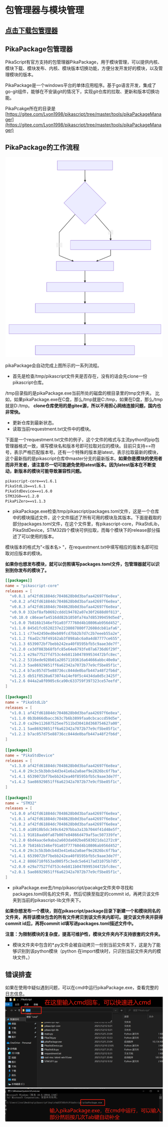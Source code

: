 # 包管理器与模块管理

## [**点击下载**包管理器](https://gitee.com/Lyon1998/pikascript/attach_files/1050153/download)
## PikaPackage包管理器


PikaScript有官方支持的包管理器PikaPackage，用于模块管理，可以提供内核、模块下载、模块发布、内核、模块版本切换功能，方便分发开发好的模块，以及管理模块的版本。


PikaPackage是一个windows平台的单体应用程序。基于go语言开发，集成了go-git组件，能够在不安装git的情况下，实现git仓库的拉取、更新和版本切换功能。


PikaPcakge所在的目录是
[https://gitee.com/Lyon1998/pikascript/tree/master/tools/pikaPackageManager](https://gitee.com/Lyon1998/pikascript/tree/master/tools/pikaPackageManager)
## PikaPackage的工作流程
![](assets/59aa08a00bc1ea6d0fede3e80091f0bd.svg)

pikaPackage会自动完成上图所示的一系列流程。

- 首先是检查/tmp/pikascript文件夹是否存在，没有的话会先clone一份pikascript仓库。

/tmp目录指的是pikaPackage.exe当前所处的磁盘的根目录里的tmp文件夹。
比如，如果pikaPackage.exe在C盘，那么/tmp就是C:/tmp，如果在D盘，那么/tmp就是D:/tmp。
**clone仓库使用的是gitee源，所以不用担心网络连接问题，国内也非常快。**

- 更新仓库到最新状态。
- 读取当前requestment.txt文件中的模块。

下面是一个requestment.txt文件的例子，这个文件的格式与主流python的pip包管理器格式一致，填写模块名和版本号即可拉取对应的模块。目前只支持==符号，表示严格匹配版本号。还有一个特殊的版本是latest，表示拉取最新的模块，这个最新指的是pikascript仓库中master分支的最新版本。**如果你是模块的使用者而非开发者，请注意尽一切可能避免使用latest版本。因为latest版本在不断变动，新版本的模块可能导致兼容性问题。**
```
pikascript-core==v1.6.1
PikaStdLib==v1.6.1
PikaStdDevice==v1.6.0
STM32G0==v1.2.0
PikaPiZero==v1.1.3
```

- pikaPackage.exe检查/tmp/pikascript/packages.toml文件，这是一个仓库中的模块描述文件，这个文件描述了所有可用的模块及其版本。下面是截取的部分packages.toml文件，在这个文件里，有pikascript-core，PikaStdLib，PikaStdDevice，STM32四个模块可供拉取，而每个模块下的release部分描述了可以使用的版本。

模块版本的格式为"<版本名> <commit id>"，在requestment.txt中填写相应的版本名即可拉取对应版本的模块。

**如果你也想发布模块，就可以仿照填写packages.toml文件，包管理器就可以识别到你发布的模块了。**

```toml
[[packages]]
name = "pikascript-core"
releases = [
  "v0.8.1 af42fd61884dc7048628b0d3bafaa42697f6e8ea",
  "v0.8.2 af42fd61884dc7048628b0d3bafaa42697f6e8ea",
  "v0.8.3 af42fd61884dc7048628b0d3bafaa42697f6e8ea",
  "v0.9.0 332ef8afb0692cddd194782a07e30f2688d0f813",
  "v0.10.0 c86eaefa4516dd82b1050fa74a7d85399459d5ed",
  "v1.0.0 7b816b1546ef91a03f77760d4b10806ab956d452",
  "v1.1.0 845d1fc6520237e2238087800f72608dcb81afa6",
  "v1.1.1 c77e42450ed0eb09fcd7bb2b7d7c2b7eeeb55a2e",
  "v1.1.2 f6ad2c78f49162ab3f898abc6a0a4d87777ce655",
  "v1.1.3 6539072bf7bebb242ea40f8595bfb5c9aae3de7f",
  "v1.2.0 ce3df083b68fbfc85e64e6793fe07a6736d6f29f",
  "v1.2.1 e29a77527fd753c4eb811b047899534472bfc8ec",
  "v1.2.2 5316ede928b01a20571103616a64666abbc40e0a",
  "v1.2.3 5ae86929851ff6a62342a7072b77e9cf5be85f1c",
  "v1.2.4 b7ac057d75e88736cc844de0bafb447a48f2fb6d",
  "v1.2.5 db51f0520a673074a14ef0f5c4434da0d5c3425f",
  "v1.2.6 044a2a8f0905c6ca90c633759f397323ce57eefd",
]

[[packages]]
name = "PikaStdLib"
releases = [
  "v1.0.1 af42fd61884dc7048628b0d3bafaa42697f6e8ea",
  "v1.1.0 0b3b866dbacc363c7b6b3899faa0cbcaccd59d5e",
  "v1.2.0 ca29e112687525ee7511bd30418d368754627a00",
  "v1.2.1 5ae86929851ff6a62342a7072b77e9cf5be85f1c",
  "v1.2.2 b7ac057d75e88736cc844de0bafb447a48f2fb6d",
]

[[packages]]
name = "PikaStdDevice"
releases = [
  "v1.3.0 af42fd61884dc7048628b0d3bafaa42697f6e8ea",
  "v1.4.0 29c3c5b3b0cb4d3e41e6a2a0aef9e2826bc6f7ba",
  "v1.4.1 6539072bf7bebb242ea40f8595bfb5c9aae3de7f",
  "v1.4.2 5ae86929851ff6a62342a7072b77e9cf5be85f1c",
]

[[packages]]
name = "STM32"
releases = [
  "v1.0.0 af42fd61884dc7048628b0d3bafaa42697f6e8ea",
  "v1.0.1 af42fd61884dc7048628b0d3bafaa42697f6e8ea",
  "v1.0.2 af42fd61884dc7048628b0d3bafaa42697f6e8ea",
  "v1.1.0 a18910b5dc349c64297bba3a13b7044f41d48e5f",
  "v1.1.1 91818aab0fa87b007e84866d479af5ac507339fe",
  "v1.2.0 6bd4aac6e9aba2a603da602be8583021da1272c0",
  "v1.3.0 7b816b1546ef91a03f77760d4b10806ab956d452",
  "v1.4.0 29c3c5b3b0cb4d3e41e6a2a0aef9e2826bc6f7ba",
  "v1.4.1 6539072bf7bebb242ea40f8595bfb5c9aae3de7f",
  "v1.4.2 8866710f653ad005f5c3edc5e6417ad31075b7d5",
  "v2.0.0 e29a77527fd753c4eb811b047899534472bfc8ec",
  "v2.0.1 5ae86929851ff6a62342a7072b77e9cf5be85f1c",
]
```

- pikaPackage.exe去/tmp/pikascript/pacakge文件夹中寻找和packages.toml同名的文件夹，然后切换至指定的commit id，再拷贝该文件夹到当前的pikascript-lib文件夹下。

**如果你想发布一个模块，则在pikascript/package目录下新建一个和模块同名的文件夹，再将该模块包含的所有文件拷贝到该文件夹内即可。提交该文件夹并获得commit id后，再将commit id填写进packages.toml描述文件中。**


**注意：为限制模块的复杂度，提高可维护性，模块文件夹内不支持嵌套的文件夹。**

- 模块文件夹中包含的*.py文件会被自动拷贝一份到当前文件夹下，这是为了能够识别到该python模块（python 在import模块时，只识别当前文件夹内的模块文件。）
  
## 错误排查


如果在使用中疑似遇到问题，可以在cmd中运行pikaPackage.exe，查看完整的日志信息。
![image.png](assets/1639382545595-8a1bdb35-f995-4fc2-a23d-f60b0d3cc9aa.png)
![image.png](assets/1639382594452-b9ab5fa4-3712-4852-8ce0-42cee9345ac9.png)
